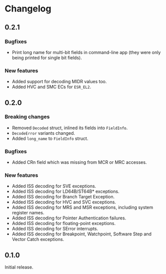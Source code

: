 # Changelog

## 0.2.1

### Bugfixes

- Print long name for multi-bit fields in command-line app (they were only being printed for single
  bit fields).

### New features

- Added support for decoding MIDR values too.
- Added HVC and SMC ECs for `ESR_EL2`.

## 0.2.0

### Breaking changes

- Removed `Decoded` struct, inlined its fields into `FieldInfo`.
- `DecodeError` variants changed.
- Added `long_name` to `FieldInfo` struct.

### Bugfixes

- Added CRn field which was missing from MCR or MRC accesses.

### New features

- Added ISS decoding for SVE exceptions.
- Added ISS decoding for LD64B/ST64B\* exceptions.
- Added ISS decoding for Branch Target Exception.
- Added ISS decoding for HVC and SVC exceptions.
- Added ISS decoding for MRS and MSR exceptions, including system register names.
- Added ISS decoding for Pointer Authentication failures.
- Added ISS decoding for floating-point exceptions.
- Added ISS decoding for SError interrupts.
- Added ISS decoding for Breakpoint, Watchpoint, Software Step and Vector Catch exceptions.

## 0.1.0

Initial release.
